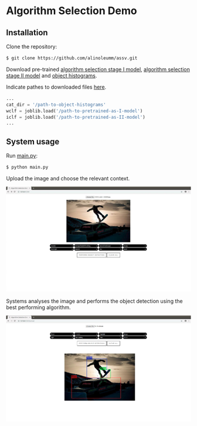 # Algorithm Selection Demo

## Installation

Clone the repository:

```bash
$ git clone https://github.com/alinoleumm/assv.git
```

Download pre-trained [algorithm selection stage I model](https://github.com/alinoleumm/assv/releases/download/v1.1/svc.sav), [algorithm selection stage II model](https://github.com/alinoleumm/assv/releases/download/v1.1/dt.sav) and [object histograms](https://github.com/alinoleumm/assv/releases/download/v1.1/object_histograms.tar.gz).

Indicate pathes to downloaded files [here](https://github.com/alinoleumm/assv/blob/master/main.py#L80-L82).

```python
...
cat_dir = '/path-to-object-histograms' 
wclf = joblib.load('/path-to-pretrained-as-I-model') 
iclf = joblib.load('/path-to-pretrained-as-II-model') 
...
```

## System usage

Run [main.py](https://github.com/alinoleumm/assv/blob/master/main.py):

```bash
$ python main.py
```

Upload the image and choose the relevant context.

![image selection and context description](demo1.jpg)

Systems analyses the image and performs the object detection using the best performing algorithm.

![result of object detection](demo2.jpg)
